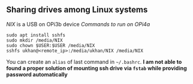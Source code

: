 ## Sharing drives among Linux systems
_NIX_ is a USB on OPi3b device
*Commands to run on OPi4a*
```
sudo apt install sshfs
sudo mkdir /media/NIX
sudo chown $USER:$USER /media/NIX
sshfs ukhan@<remote_ip>:/media/ukhan/NIX /media/NIX
```
You can create an `alias` of last command in `~/.bashrc`. 
**I am not able to found a proper solution of mounting ssh drive via `fstab` while providing password automatically**
